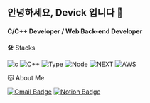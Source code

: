 ## 안녕하세요, Devick 입니다 👋

#### C/C++ Developer / Web Back-end Developer

🛠️ Stacks

![c](https://img.shields.io/badge/C-00599C?style=for-the-badge&logo=c&logoColor=white) ![C++](https://img.shields.io/badge/C%2B%2B-00599C?style=for-the-badge&logo=c%2B%2B&logoColor=white) ![Type](https://img.shields.io/badge/TypeScript-007ACC?style=for-the-badge&logo=typescript&logoColor=white) ![Node](https://img.shields.io/badge/Node.js-43853D?style=for-the-badge&logo=node.js&logoColor=white) ![NEXT](https://img.shields.io/badge/Next.js-000?logo=nextdotjs&logoColor=fff&style=for-the-badge) ![AWS](https://img.shields.io/badge/Amazon_AWS-232F3E?style=for-the-badge&logo=amazon-aws&logoColor=white)

🐱 About Me

[![Gmail Badge](https://img.shields.io/badge/Gmail-d14836?style=flat-square&logo=Gmail&logoColor=white&link=mailto:devick99@gmail.com)](devick99@gmail.com)
[![Notion Badge](https://img.shields.io/badge/Notion-000000?style=flat-square&logo=Notion&logoColor=white&link=https://devick.notion.site/Portfolio-c545f67d94b444b09918b55139c272ce?pvs=4)](https://devick.notion.site/Portfolio-c545f67d94b444b09918b55139c272ce?pvs=4)
